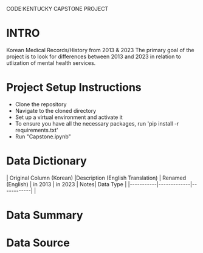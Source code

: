CODE:KENTUCKY CAPSTONE PROJECT

# INTRO
Korean Medical Records/History from 2013 & 2023
The primary goal of the project is to look for differences between 2013 and 2023 in relation to utlization of mental health services.

# Project Setup Instructions
 - Clone the repository
 - Navigate to the cloned directory
 - Set up a virtual environment and activate it
 - To ensure you have all the necessary packages, run
     'pip install -r requirements.txt'
 - Run "Capstone.ipynb"

# Data Dictionary

 | Original Column (Korean) |Description (English Translation)  | Renamed (English) | in 2013 | in 2023 | Notes| Data Type |
 |-----------|-------------|------------|
 |
# Data Summary

# Data Source





